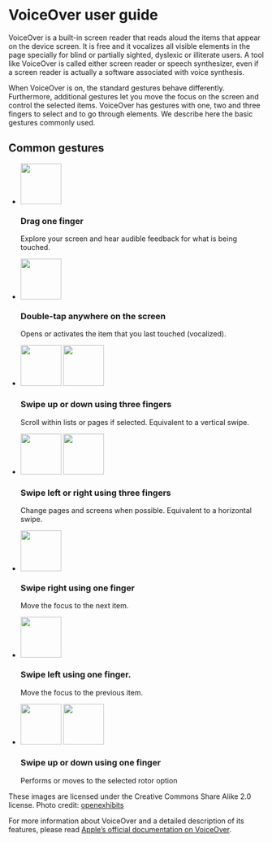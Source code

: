 # VoiceOver user guide

<script>$(document).ready(function () {
    setBreadcrumb([{"label":"Screen reader", "url":"./screen-reader.html"},{"label":"VoiceOver user guide"}]);
    addSubMenu([
        {"label":"Android guide","url":"talkback.html"}, 
        {"label":"iOS guide","url":"voiceover.html", "expanded": true}
    ]);            
});</script>

<span data-menuitem="screen-reader"></span>

VoiceOver is a built-in screen reader that reads aloud the items that appear on the device screen. It is free and it vocalizes all visible elements in the page specially for blind or partially sighted, dyslexic or illiterate users. A tool like VoiceOver is called either screen reader or speech synthesizer, even if a screen reader is actually a software associated with voice synthesis.

When VoiceOver is on, the standard gestures behave differently. Furthermore, additional gestures let you move the focus on the screen and control the selected items. VoiceOver has gestures with one, two and three fingers to select and to go through elements. We describe here the basic gestures commonly used.

## Common gestures
<ul class="list-gesture">
  <li class="clearfix">
      <img src="./images/gesture1.png" alt="" width="80">    
      <h3>Drag one finger</h3>
      <p>Explore your screen and hear audible feedback for what is being touched.</p>
  </li>
  <li class="clearfix">
      <img src="./images/gesture2.png" alt="" width="80">    
      <h3>Double-tap anywhere on the screen</h3>
      <p>Opens or activates the item that you last touched (vocalized).</p>
  </li>
  <li class="clearfix">
      <img src="./images/gesture9_1.png" alt="" width="80">
      <img src="./images/gesture9_2.png" alt="" width="80">    
      <h3>Swipe up or down using three fingers</h3>
      <p>Scroll within lists or pages if selected. Equivalent to a vertical swipe.</p>
  </li>
  <li class="clearfix">
      <img src="./images/gesture10_1.png" alt="" width="80">
      <img src="./images/gesture10_2.png" alt="" width="80">
      <h3>Swipe left or right using three fingers</h3>
      <p>Change pages and screens when possible. Equivalent to a horizontal swipe.</p> 
  </li>
  <li class="clearfix">
      <img src="./images/gesture5.png" alt="" width="80">    
      <h3>Swipe right using one finger</h3>
      <p>Move the focus to the next item.</p>
  </li>
  <li class="clearfix">
      <img src="./images/gesture6.png" alt="" width="80">
      <h3>Swipe left using one finger.</h3>
      <p>Move the focus to the previous item.</p>
  </li>
  <li class="clearfix">
      <img src="./images/gesture7.png" alt="" width="80">
      <img src="./images/gesture8.png" alt="" width="80">
      <h3>Swipe up or down using one finger</h3>
      <p>Performs or moves to the selected rotor option</p>
  </li>
</ul>

<span class="licence">These images are licensed under the Creative Commons Share Alike 2.0 license. Photo credit: <a href="http://www.flickr.com/people/27512715@N02/">openexhibits</a></span>

For more information about VoiceOver and a detailed description of its features, please read [Apple’s official documentation on VoiceOver](https://help.apple.com/iphone/9/#/iph3e2e415f).

&nbsp;
<!--  This file is part of a11y-guidelines | Our vision of mobile & web accessibility guidelines and best practices, with valid/invalid examples.
 Copyright (C) 2016  Orange SA
 See the Creative Commons Legal Code Attribution-ShareAlike 3.0 Unported License for more details (LICENSE file). -->